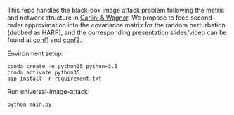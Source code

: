 This repo handles the black-box image attack problem following the metric and network structure in [Carlini & Wagner](http://dx.doi.org/10.1109/SP.2017.49). We propose to feed second-order approximation into the covariance matrix for the random perturbation (dubbed as HARP), and the corresponding presentation slides/video can be found at [conf1](https://www.abstractsonline.com/pp8/#!/9022/presentation/8993) and [conf2](https://opt-ml.org/organizers.html). 


Environment setup:
```
conda create -n python35 python=3.5
conda activate python35
pip install -r requirement.txt
```

Run universal-image-attack:
```
python main.py
```
